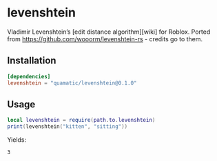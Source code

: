 # levenshtein

Vladimir Levenshtein’s [edit distance algorithm][wiki] for Roblox.
Ported from https://github.com/wooorm/levenshtein-rs - credits go to them.

## Installation

```toml
[dependencies]
levenshtein = "quamatic/levenshtein@0.1.0"
```

## Usage

```lua
local levenshtein = require(path.to.levenshtein)
print(levenshtein("kitten", "sitting"))
```

Yields:

```
3
```
